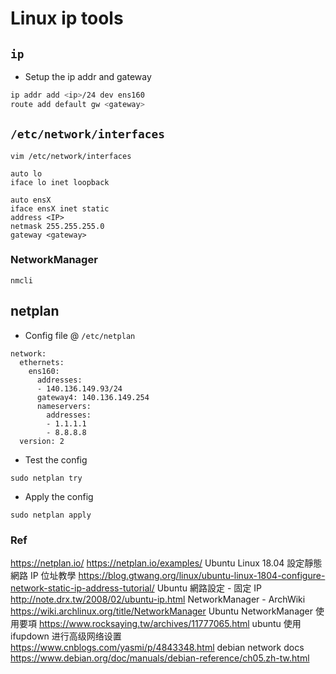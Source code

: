 # Linux ip tools

## `ip`

* Setup the ip addr and gateway

```bash linenums="1"
ip addr add <ip>/24 dev ens160
route add default gw <gateway>
```

## `/etc/network/interfaces`

```
vim /etc/network/interfaces

auto lo
iface lo inet loopback

auto ensX
iface ensX inet static
address <IP>
netmask 255.255.255.0
gateway <gateway>
```

### NetworkManager

```
nmcli
```

## netplan

* Config file @ `/etc/netplan`

```
network:
  ethernets:
    ens160:
      addresses:
      - 140.136.149.93/24
      gateway4: 140.136.149.254
      nameservers:
        addresses:
        - 1.1.1.1
        - 8.8.8.8
  version: 2
```

* Test the config

```
sudo netplan try
```

* Apply the config

```
sudo netplan apply
```

### Ref
<https://netplan.io/>
<https://netplan.io/examples/>
Ubuntu Linux 18.04 設定靜態網路 IP 位址教學
<https://blog.gtwang.org/linux/ubuntu-linux-1804-configure-network-static-ip-address-tutorial/>
Ubuntu 網路設定 - 固定 IP
<http://note.drx.tw/2008/02/ubuntu-ip.html>
NetworkManager - ArchWiki
<https://wiki.archlinux.org/title/NetworkManager>
Ubuntu NetworkManager 使用要項
<https://www.rocksaying.tw/archives/11777065.html>
ubuntu 使用ifupdown 进行高级网络设置
<https://www.cnblogs.com/yasmi/p/4843348.html>
debian network docs
<https://www.debian.org/doc/manuals/debian-reference/ch05.zh-tw.html>